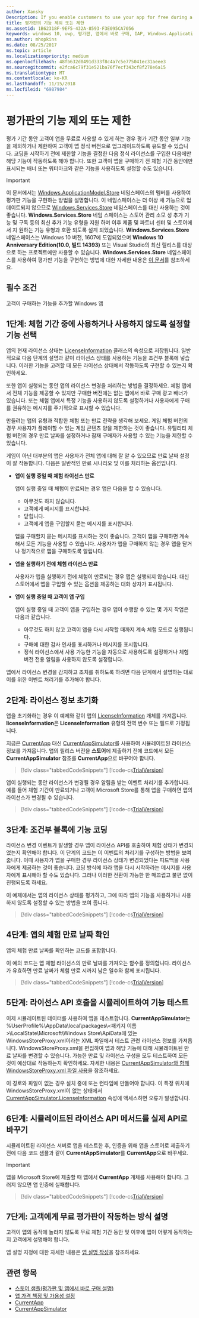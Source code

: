 ```yaml
---
author: Xansky
Description: If you enable customers to use your app for free during a trial period, you can entice your customers to upgrade to the full version of your app by excluding or limiting some features during the trial period.
title: 평가판의 기능 제외 또는 제한
ms.assetid: 1B62318F-9EF5-432A-8593-F3E095CA7056
keywords: windows 10, uwp, 평가판, 앱에서 바로 구매, IAP, Windows.ApplicationModel.Store
ms.author: mhopkins
ms.date: 08/25/2017
ms.topic: article
ms.localizationpriority: medium
ms.openlocfilehash: 48fb632d0491d333f8c4a7c5e775041ec31aeee3
ms.sourcegitcommit: e2fca6c79f31e521ba76f7ecf343cf8f278e6a15
ms.translationtype: MT
ms.contentlocale: ko-KR
ms.lasthandoff: 11/15/2018
ms.locfileid: "6987984"
---
```

# <a name="exclude-or-limit-features-in-a-trial-version"></a>평가판의 기능 제외 또는 제한

평가 기간 동안 고객이 앱을 무료로 사용할 수 있게 하는 경우 평가 기간 동안 일부 기능을 제외하거나 제한하여 고객이 앱 정식 버전으로 업그레이드하도록 유도할 수 있습니다. 코딩을 시작하기 전에 제한할 기능을 결정한 다음 정식 라이선스를 구입한 다음에만 해당 기능이 작동하도록 해야 합니다. 또한 고객이 앱을 구매하기 전 체험 기간 동안에만 표시되는 배너 또는 워터마크와 같은 기능을 사용하도록 설정할 수도 있습니다.

> [!IMPORTANT]
> 이 문서에서는 [Windows.ApplicationModel.Store](https://msdn.microsoft.com/library/windows/apps/windows.applicationmodel.store.aspx) 네임스페이스의 멤버를 사용하여 평가판 기능을 구현하는 방법을 설명합니다. 이 네임스페이스는 더 이상 새 기능으로 업데이트되지 않으므로 [Windows.Services.Store](https://msdn.microsoft.com/library/windows/apps/windows.services.store.aspx) 네임스페이스를 대신 사용하는 것이 좋습니다. **Windows.Services.Store** 네임 스페이스는 스토어 관리 소모 성 추가 기능 및 구독 등의 최신 추가 기능 유형을 지원 하며 이후 제품 및 파트너 센터 및 스토어에서 지 원하는 기능 유형과 호환 되도록 설계 되었습니다. **Windows.Services.Store** 네임스페이스는 Windows 10 버전, 1607에 도입되었으며 **Windows 10 Anniversary Edition(10.0, 빌드 14393)** 또는 Visual Studio의 최신 릴리스를 대상으로 하는 프로젝트에만 사용할 수 있습니다. **Windows.Services.Store** 네임스페이스를 사용하여 평가판 기능을 구현하는 방법에 대한 자세한 내용은 [이 문서](implement-a-trial-version-of-your-app.md)를 참조하세요.

## <a name="prerequisites"></a>필수 조건

고객이 구매하는 기능을 추가할 Windows 앱

## <a name="step-1-pick-the-features-you-want-to-enable-or-disable-during-the-trial-period"></a>1단계: 체험 기간 중에 사용하거나 사용하지 않도록 설정할 기능 선택

앱의 현재 라이선스 상태는 [LicenseInformation](https://msdn.microsoft.com/library/windows/apps/br225157) 클래스의 속성으로 저장됩니다. 일반적으로 다음 단계의 설명과 같이 라이선스 상태를 사용하는 기능을 조건부 블록에 넣습니다. 이러한 기능을 고려할 때 모든 라이선스 상태에서 작동하도록 구현할 수 있는지 확인하세요.

또한 앱이 실행되는 동안 앱의 라이선스 변경을 처리하는 방법을 결정하세요. 체험 앱에서 전체 기능을 제공할 수 있지만 구매한 버전에는 없는 앱에서 바로 구매 광고 배너가 있습니다. 또는 체험 앱에서 특정 기능을 사용하지 않도록 설정하거나 사용자에게 구매를 권유하는 메시지를 주기적으로 표시할 수 있습니다.

만들려는 앱의 유형과 적합한 체험 또는 만료 전략을 생각해 보세요. 게임 체험 버전의 경우 사용자가 플레이할 수 있는 게임 콘텐츠 양을 제한하는 것이 좋습니다. 유틸리티 체험 버전의 경우 만료 날짜를 설정하거나 잠재 구매자가 사용할 수 있는 기능을 제한할 수 있습니다.

게임이 아닌 대부분의 앱은 사용자가 전체 앱에 대해 잘 알 수 있으므로 만료 날짜 설정이 잘 작동합니다. 다음은 일반적인 만료 시나리오 및 이를 처리하는 옵션입니다.

-   **앱이 실행 중일 때 체험 라이선스 만료**

    앱이 실행 중일 때 체험이 만료되는 경우 앱은 다음을 할 수 있습니다.

    -   아무것도 하지 않습니다.
    -   고객에게 메시지를 표시합니다.
    -   닫힙니다.
    -   고객에게 앱을 구입할지 묻는 메시지를 표시합니다.

    앱을 구매할지 묻는 메시지를 표시하는 것이 좋습니다. 고객이 앱을 구매하면 계속해서 모든 기능을 사용할 수 있습니다. 사용자가 앱을 구매하지 않는 경우 앱을 닫거나 정기적으로 앱을 구매하도록 알립니다.

-   **앱을 실행하기 전에 체험 라이선스 만료**

    사용자가 앱을 실행하기 전에 체험이 만료되는 경우 앱은 실행되지 않습니다. 대신 스토어에서 앱을 구입할 수 있는 옵션을 제공하는 대화 상자가 표시됩니다.

-   **앱이 실행 중일 때 고객이 앱 구입**

    앱이 실행 중일 때 고객이 앱을 구입하는 경우 앱이 수행할 수 있는 몇 가지 작업은 다음과 같습니다.

    -   아무것도 하지 않고 고객이 앱을 다시 시작할 때까지 계속 체험 모드로 실행됩니다.
    -   구매에 대한 감사 인사를 표시하거나 메시지를 표시합니다.
    -   정식 라이선스에서 사용 가능한 기능을 자동으로 사용하도록 설정하거나 체험 버전 전용 알림을 사용하지 않도록 설정합니다.

앱에서 라이선스 변경을 감지하고 조치를 취하도록 하려면 다음 단계에서 설명하는 대로 이를 위한 이벤트 처리기를 추가해야 합니다.

## <a name="step-2-initialize-the-license-info"></a>2단계: 라이선스 정보 초기화

앱을 초기화하는 경우 이 예제와 같이 앱의 [LicenseInformation](https://msdn.microsoft.com/library/windows/apps/br225157) 개체를 가져옵니다. **licenseInformation**은 **LicenseInformation** 유형의 전역 변수 또는 필드로 가정됩니다.

지금은 [CurrentApp](https://msdn.microsoft.com/library/windows/apps/hh779765) 대신 [CurrentAppSimulator](https://msdn.microsoft.com/library/windows/apps/hh779766)를 사용하여 시뮬레이트된 라이선스 정보를 가져옵니다. 앱의 릴리스 버전을 **스토어**에 제출하기 전에 코드에서 모든 **CurrentAppSimulator** 참조를 **CurrentApp**으로 바꾸어야 합니다.

> [!div class="tabbedCodeSnippets"]
[!code-cs[TrialVersion](./code/InAppPurchasesAndLicenses/cs/TrialVersion.cs#InitializeLicenseTest)]

앱이 실행되는 동안 라이선스가 변경될 경우 알림을 받는 이벤트 처리기를 추가합니다. 예를 들어 체험 기간이 만료되거나 고객이 Microsoft Store를 통해 앱을 구매하면 앱의 라이선스가 변경될 수 있습니다.

> [!div class="tabbedCodeSnippets"]
[!code-cs[TrialVersion](./code/InAppPurchasesAndLicenses/cs/TrialVersion.cs#InitializeLicenseTestWithEvent)]

## <a name="step-3-code-the-features-in-conditional-blocks"></a>3단계: 조건부 블록에 기능 코딩

라이선스 변경 이벤트가 발생할 경우 앱이 라이선스 API를 호출하여 체험 상태가 변경되었는지 확인해야 합니다. 이 단계의 코드는 이 이벤트의 처리기를 구성하는 방법을 보여 줍니다. 이때 사용자가 앱을 구매한 경우 라이선스 상태가 변경되었다는 피드백을 사용자에게 제공하는 것이 좋습니다. 코딩 방식에 따라 앱을 다시 시작하라는 메시지를 사용자에게 표시해야 할 수도 있습니다. 그러나 이러한 전환이 가능한 한 매끄럽고 불편 없이 진행되도록 하세요.

이 예제에서는 앱의 라이선스 상태를 평가하고, 그에 따라 앱의 기능을 사용하거나 사용하지 않도록 설정할 수 있는 방법을 보여 줍니다.

> [!div class="tabbedCodeSnippets"]
[!code-cs[TrialVersion](./code/InAppPurchasesAndLicenses/cs/TrialVersion.cs#ReloadLicense)]

## <a name="step-4-get-an-apps-trial-expiration-date"></a>4단계: 앱의 체험 만료 날짜 확인

앱의 체험 만료 날짜를 확인하는 코드를 포함합니다.

이 예의 코드는 앱 체험 라이선스의 만료 날짜를 가져오는 함수를 정의합니다. 라이선스가 유효하면 만료 날짜가 체험 만료 시까지 남은 일수와 함께 표시됩니다.

> [!div class="tabbedCodeSnippets"]
[!code-cs[TrialVersion](./code/InAppPurchasesAndLicenses/cs/TrialVersion.cs#DisplayTrialVersionExpirationTime)]

## <a name="step-5-test-the-features-using-simulated-calls-to-the-license-api"></a>5단계: 라이선스 API 호출을 시뮬레이트하여 기능 테스트

이제 시뮬레이트된 데이터를 사용하여 앱을 테스트합니다. **CurrentAppSimulator**는 %UserProfile%\\AppData\\local\\packages\\&lt;패키지 이름&gt;\\LocalState\\Microsoft\\Windows Store\\ApiData에 있는 WindowsStoreProxy.xml이라는 XML 파일에서 테스트 관련 라이선스 정보를 가져옵니다. WindowsStoreProxy.xml을 편집하여 앱과 해당 기능에 대해 시뮬레이트된 만료 날짜를 변경할 수 있습니다. 가능한 만료 및 라이선스 구성을 모두 테스트하여 모든 것이 예상대로 작동하는지 확인하세요. 자세한 내용은 [CurrentAppSimulator와 함께 WindowsStoreProxy.xml 파일 사용](in-app-purchases-and-trials-using-the-windows-applicationmodel-store-namespace.md#proxy)을 참조하세요.

이 경로와 파일이 없는 경우 설치 중에 또는 런타임에 만들어야 합니다. 이 특정 위치에 WindowsStoreProxy.xml이 없는 상태에서 [CurrentAppSimulator.LicenseInformation](https://docs.microsoft.com/uwp/api/windows.applicationmodel.store.currentappsimulator.licenseinformation) 속성에 액세스하면 오류가 발생합니다.

## <a name="step-6-replace-the-simulated-license-api-methods-with-the-actual-api"></a>6단계: 시뮬레이트된 라이선스 API 메서드를 실제 API로 바꾸기

시뮬레이트된 라이선스 서버로 앱을 테스트한 후, 인증을 위해 앱을 스토어로 제출하기 전에 다음 코드 샘플과 같이 **CurrentAppSimulator**를 **CurrentApp**으로 바꾸세요.

> [!IMPORTANT]
> 앱을 Microsoft Store에 제출할 때 앱에서 **CurrentApp** 개체를 사용해야 합니다. 그러지 않으면 앱 인증에 실패합니다.

> [!div class="tabbedCodeSnippets"]
[!code-cs[TrialVersion](./code/InAppPurchasesAndLicenses/cs/TrialVersion.cs#InitializeLicenseRetailWithEvent)]

## <a name="step-7-describe-how-the-free-trial-works-to-your-customers"></a>7단계: 고객에게 무료 평가판이 작동하는 방식 설명

고객이 앱의 동작에 놀라지 않도록 무료 체험 기간 동안 및 이후에 앱이 어떻게 동작하는지 고객에게 설명해야 합니다.

앱 설명 지정에 대한 자세한 내용은 [앱 설명 작성](https://msdn.microsoft.com/library/windows/apps/mt148529)을 참조하세요.

## <a name="related-topics"></a>관련 항목

* [스토어 샘플(평가판 및 앱에서 바로 구매 설명)](https://github.com/Microsoft/Windows-universal-samples/tree/win10-1507/Samples/Store)
* [앱 가격 책정 및 가용성 설정](https://msdn.microsoft.com/library/windows/apps/mt148548)
* [CurrentApp](https://msdn.microsoft.com/library/windows/apps/hh779765)
* [CurrentAppSimulator](https://msdn.microsoft.com/library/windows/apps/hh779766)
 

 

